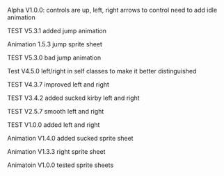 Alpha V1.0.0:
controls are up, left, right arrows to control
need to add idle animation

TEST V5.3.1
added jump animation

Animation 1.5.3
jump sprite sheet

TEST V5.3.0
bad jump animation

Test V4.5.0
left/right in self classes to make it better distinguished

TEST V4.3.7
improved left and right

TEST V3.4.2
added sucked kirby left and right

TEST V2.5.7
smooth left and right

TEST V1.0.0
added left and right

Animation V1.4.0
added sucked sprite sheet

Animation V1.3.3
right sprite sheet

Animatoin V1.0.0
tested sprite sheets
